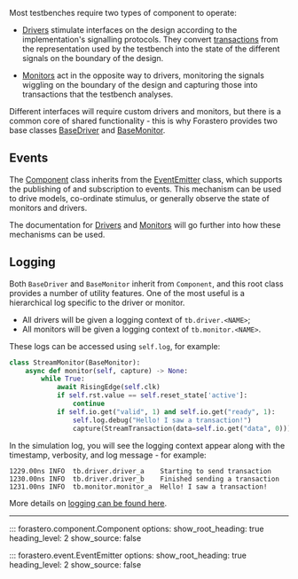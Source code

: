 Most testbenches require two types of component to operate:

 * [Drivers](./driver.md) stimulate interfaces on the design according to the
   implementation's signalling protocols. They convert [transactions](./transaction.md)
   from the representation used by the testbench into the state of the different
   signals on the boundary of the design.

 * [Monitors](./monitor.md) act in the opposite way to drivers, monitoring the
   signals wiggling on the boundary of the design and capturing those into
   transactions that the testbench analyses.

Different interfaces will require custom drivers and monitors, but there is a
common core of shared functionality - this is why Forastero provides two base
classes [BaseDriver](./driver.md) and [BaseMonitor](./monitor.md).

## Events

The [Component](#forastero.component.Component) class inherits from the
[EventEmitter](#forastero.event.EventEmitter) class, which supports the publishing
of and subscription to events. This mechanism can be used to drive models,
co-ordinate stimulus, or generally observe the state of monitors and drivers.

The documentation for [Drivers](./driver.md#events) and [Monitors](./monitor.md#events)
will go further into how these mechanisms can be used.

## Logging

Both `BaseDriver` and `BaseMonitor` inherit from `Component`, and this root class
provides a number of utility features. One of the most useful is a hierarchical
log specific to the driver or monitor.

 * All drivers will be given a logging context of `tb.driver.<NAME>`;
 * All monitors will be given a logging context of `tb.monitor.<NAME>`.

These logs can be accessed using `self.log`, for example:

```python title="tb/stream/monitor.py"
class StreamMonitor(BaseMonitor):
    async def monitor(self, capture) -> None:
        while True:
            await RisingEdge(self.clk)
            if self.rst.value == self.reset_state['active']:
                continue
            if self.io.get("valid", 1) and self.io.get("ready", 1):
                self.log.debug("Hello! I saw a transaction!")
                capture(StreamTransaction(data=self.io.get("data", 0)))
```

In the simulation log, you will see the logging context appear along with the
timestamp, verbosity, and log message - for example:

```
1229.00ns INFO  tb.driver.driver_a    Starting to send transaction
1230.00ns INFO  tb.driver.driver_b    Finished sending a transaction
1231.00ns INFO  tb.monitor.monitor_a  Hello! I saw a transaction!
```

More details on [logging can be found here](../logging.md).

---

::: forastero.component.Component
    options:
      show_root_heading: true
      heading_level: 2
      show_source: false

::: forastero.event.EventEmitter
    options:
      show_root_heading: true
      heading_level: 2
      show_source: false
